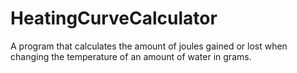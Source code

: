 # HeatingCurveCalculator
A program that calculates the amount of joules gained or lost when changing the temperature of an amount of water in grams.
